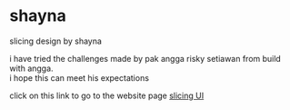 # shayna
slicing design by shayna

i have tried the challenges made by pak angga risky setiawan from build with angga. <br>
i hope this can meet his expectations

click on this link to go to the website page [slicing UI](https://muhammaderlangga99.github.io/shayna)
